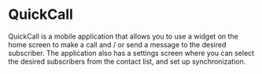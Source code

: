 # QuickCall
QuickCall is a mobile application that allows you to use a widget on the home screen to make a call and / or send a message to the desired subscriber. The application also has a settings screen where you can select the desired subscribers from the contact list, and set up synchronization.
